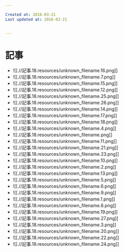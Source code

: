 ```yaml
---

Created at: 2016-03-21
Last updated at: 2016-03-21


---
```


# 記事


* ![[.//記事.18.resources/unknown_filename.16.png]]
* ![[.//記事.18.resources/unknown_filename.7.png]]
* ![[.//記事.18.resources/unknown_filename.15.png]]
* ![[.//記事.18.resources/unknown_filename.12.png]]
* ![[.//記事.18.resources/unknown_filename.25.png]]
* ![[.//記事.18.resources/unknown_filename.26.png]]
* ![[.//記事.18.resources/unknown_filename.14.png]]
* ![[.//記事.18.resources/unknown_filename.17.png]]
* ![[.//記事.18.resources/unknown_filename.18.png]]
* ![[.//記事.18.resources/unknown_filename.4.png]]
* ![[.//記事.18.resources/unknown_filename.png]]
* ![[.//記事.18.resources/unknown_filename.11.png]]
* ![[.//記事.18.resources/unknown_filename.21.png]]
* ![[.//記事.18.resources/unknown_filename.23.png]]
* ![[.//記事.18.resources/unknown_filename.10.png]]
* ![[.//記事.18.resources/unknown_filename.2.png]]
* ![[.//記事.18.resources/unknown_filename.13.png]]
* ![[.//記事.18.resources/unknown_filename.5.png]]
* ![[.//記事.18.resources/unknown_filename.6.png]]
* ![[.//記事.18.resources/unknown_filename.9.png]]
* ![[.//記事.18.resources/unknown_filename.1.png]]
* ![[.//記事.18.resources/unknown_filename.8.png]]
* ![[.//記事.18.resources/unknown_filename.19.png]]
* ![[.//記事.18.resources/unknown_filename.27.png]]
* ![[.//記事.18.resources/unknown_filename.3.png]]
* ![[.//記事.18.resources/unknown_filename.20.png]]
* ![[.//記事.18.resources/unknown_filename.22.png]]
* ![[.//記事.18.resources/unknown_filename.24.png]]

